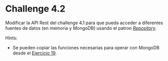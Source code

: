 # Challenge 4.2

Modificar la API Rest del challenge 4.1 para que pueda acceder a
diferentes fuentes de datos (en memoria y MongoDB) usando el patron
*[Repository](https://medium.com/@pererikbergman/repository-design-pattern-e28c0f3e4a30)*.

Hints:

-   Se pueden copiar las funciones necesarias para operar con MongoDB
    desde el [Ejercicio
    19](https://github.com/rfinochi/golang-workshop-src/tree/master/19-dbaccess).
